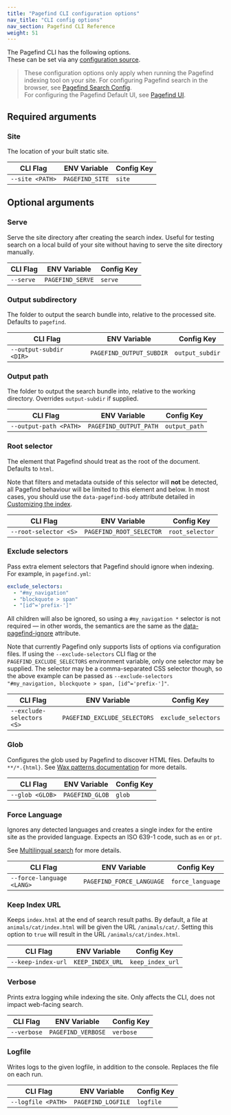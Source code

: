 ```yaml
---
title: "Pagefind CLI configuration options"
nav_title: "CLI config options"
nav_section: Pagefind CLI Reference
weight: 51
---
```


The Pagefind CLI has the following options.  
These can be set via any [configuration source](http://localhost:1313/docs/config-sources/).

> These configuration options only apply when running the Pagefind indexing tool on your site.
> For configuring Pagefind search in the browser, see [Pagefind Search Config](/docs/search-config/).  
> For configuring the Pagefind Default UI, see [Pagefind UI](/docs/ui/).

## Required arguments

### Site
The location of your built static site.

| CLI Flag        | ENV Variable    | Config Key |
|-----------------|-----------------|------------|
| `--site <PATH>` | `PAGEFIND_SITE` | `site`     |

## Optional arguments

### Serve
Serve the site directory after creating the search index. Useful for testing search on a local build of your site without having to serve the site directory manually.

| CLI Flag  | ENV Variable     | Config Key |
|-----------|------------------|------------|
| `--serve` | `PAGEFIND_SERVE` | `serve`    |

### Output subdirectory
The folder to output the search bundle into, relative to the processed site. Defaults to `pagefind`.

| CLI Flag                | ENV Variable             | Config Key      |
|-------------------------|--------------------------|-----------------|
| `--output-subdir <DIR>` | `PAGEFIND_OUTPUT_SUBDIR` | `output_subdir` |

### Output path
The folder to output the search bundle into, relative to the working directory. Overrides `output-subdir` if supplied.

| CLI Flag               | ENV Variable           | Config Key    |
|------------------------|------------------------|---------------|
| `--output-path <PATH>` | `PAGEFIND_OUTPUT_PATH` | `output_path` |

### Root selector
The element that Pagefind should treat as the root of the document. Defaults to `html`.

Note that filters and metadata outside of this selector will **not** be detected, all Pagefind behaviour will be limited to this element and below. In most cases, you should use the `data-pagefind-body` attribute detailed in [Customizing the index](/docs/indexing/).

| CLI Flag              | ENV Variable             | Config Key      |
|-----------------------|--------------------------|-----------------|
| `--root-selector <S>` | `PAGEFIND_ROOT_SELECTOR` | `root_selector` |

### Exclude selectors
Pass extra element selectors that Pagefind should ignore when indexing. For example, in `pagefind.yml`:

```yml
exclude_selectors:
  - "#my_navigation"
  - "blockquote > span"
  - "[id^='prefix-']"
```

All children will also be ignored, so using a `#my_navigation *` selector is not required — in other words, the semantics are the same as the [data-pagefind-ignore](/docs/indexing/#removing-individual-elements-from-the-index) attribute.

Note that currently Pagefind only supports lists of options via configuration files. If using the `--exclude-selectors` CLI flag or the `PAGEFIND_EXCLUDE_SELECTORS` environment variable, only one selector may be supplied. The selector may be a comma-separated CSS selector though, so the above example can be passed as `--exclude-selectors "#my_navigation, blockquote > span, [id^='prefix-']"`.

| CLI Flag                  | ENV Variable                 | Config Key          |
|---------------------------|------------------------------|---------------------|
| `--exclude-selectors <S>` | `PAGEFIND_EXCLUDE_SELECTORS` | `exclude_selectors` |

### Glob
Configures the glob used by Pagefind to discover HTML files. Defaults to `**/*.{html}`.
See [Wax patterns documentation](https://github.com/olson-sean-k/wax#patterns) for more details.

| CLI Flag        | ENV Variable    | Config Key |
|-----------------|-----------------|------------|
| `--glob <GLOB>` | `PAGEFIND_GLOB` | `glob`     |

### Force Language
Ignores any detected languages and creates a single index for the entire site as the provided language. Expects an ISO 639-1 code, such as `en` or `pt`.

See [Multilingual search](/docs/multilingual/) for more details.

| CLI Flag                  | ENV Variable              | Config Key       |
|---------------------------|---------------------------|------------------|
| `--force-language <LANG>` | `PAGEFIND_FORCE_LANGUAGE` | `force_language` |

### Keep Index URL
Keeps `index.html` at the end of search result paths. By default, a file at `animals/cat/index.html` will be given the URL `/animals/cat/`. Setting this option to `true` will result in the URL `/animals/cat/index.html`.

| CLI Flag           | ENV Variable     | Config Key       |
|--------------------|------------------|------------------|
| `--keep-index-url` | `KEEP_INDEX_URL` | `keep_index_url` |

### Verbose
Prints extra logging while indexing the site. Only affects the CLI, does not impact web-facing search.

| CLI Flag    | ENV Variable       | Config Key |
|-------------|--------------------|------------|
| `--verbose` | `PAGEFIND_VERBOSE` | `verbose`  |

### Logfile
Writes logs to the given logfile, in addition to the console. Replaces the file on each run.

| CLI Flag           | ENV Variable       | Config Key |
|--------------------|--------------------|------------|
| `--logfile <PATH>` | `PAGEFIND_LOGFILE` | `logfile`  |
